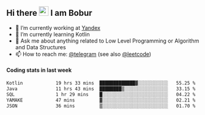 ## Hi there <img src="https://media.giphy.com/media/hvRJCLFzcasrR4ia7z/giphy.gif" width="25px" height="25px"> I am Bobur

- 💼 I’m currently working at [Yandex](https://yandex.ru/)
- 🌱 I’m currently learning Kotlin
- 💬 Ask me about anything related to Low Level Programming or Algorithm and Data Structures
- 📫 How to reach me: [@telegram](https://t.me/octoant) (see also [@leetcode](https://leetcode.com/octoant/))    

#### Coding stats in last week

<!--START_SECTION:waka-->

```txt
Kotlin            19 hrs 33 mins  █████████████▓░░░░░░░░░░░   55.25 %
Java              11 hrs 43 mins  ████████▒░░░░░░░░░░░░░░░░   33.15 %
SQL               1 hr 29 mins    █░░░░░░░░░░░░░░░░░░░░░░░░   04.22 %
YAMAKE            47 mins         ▓░░░░░░░░░░░░░░░░░░░░░░░░   02.21 %
JSON              36 mins         ▒░░░░░░░░░░░░░░░░░░░░░░░░   01.70 %
```

<!--END_SECTION:waka-->
